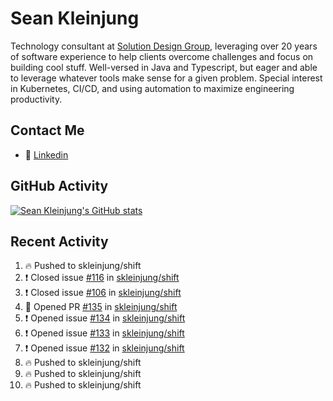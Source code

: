 # Sean Kleinjung

Technology consultant at [Solution Design Group](https://solutiondesign.com/), leveraging over 20 years of software experience to help clients overcome challenges and focus on building cool stuff. Well-versed in Java and Typescript, but eager and able to leverage whatever tools make sense for a given problem. Special interest in Kubernetes, CI/CD, and using automation to maximize engineering productivity.

<!--
**skleinjung/skleinjung** is a ✨ _special_ ✨ repository because its `README.md` (this file) appears on your GitHub profile.

Here are some ideas to get you started:

- 🔭 I’m currently working on ...
- 🌱 I’m currently learning ...
- 👯 I’m looking to collaborate on ...
- 🤔 I’m looking for help with ...
- 💬 Ask me about ...
- 📫 How to reach me: ...
- 😄 Pronouns: ...
- ⚡ Fun fact: ...
-->

## Contact Me

<!-- - 💬 [Personal site](https://phatho-folio.now.sh/) -->
- 🔗 [Linkedin](https://www.linkedin.com/in/sean-kleinjung/)
<!-- - 📧 <a href="mailto:hohuuphat22@gmail.com">Email</a> -->

<!-- - 🤐 <a id="raw-url" href="https://nightly.link/DeKal/dekal-cv-v2/workflows/build/main/huuphatho_cv.zip">Latest Resume (.zip)</a>
- 📄 <a id="raw-url" href="https://raw.githubusercontent.com/DeKal/DeKal/master/cv/phathuuho_cv.pdf">Resume (Manually uploaded)</a> -->

## GitHub Activity

[![Sean Kleinjung's GitHub stats](https://github-readme-stats.vercel.app/api?username=skleinjung&show_icons=true&theme=dark&count_private=true)](https://github.com/skleinjung)

## Recent Activity
<!--START_SECTION:activity-->
1. 🔥 Pushed to skleinjung/shift
2. ❗️ Closed issue [#116](https://github.com/skleinjung/shift/issues/116) in [skleinjung/shift](https://github.com/skleinjung/shift)
3. ❗️ Closed issue [#106](https://github.com/skleinjung/shift/issues/106) in [skleinjung/shift](https://github.com/skleinjung/shift)
4. 💪 Opened PR [#135](https://github.com/skleinjung/shift/pull/135) in [skleinjung/shift](https://github.com/skleinjung/shift)
5. ❗️ Opened issue [#134](https://github.com/skleinjung/shift/issues/134) in [skleinjung/shift](https://github.com/skleinjung/shift)
6. ❗️ Opened issue [#133](https://github.com/skleinjung/shift/issues/133) in [skleinjung/shift](https://github.com/skleinjung/shift)
7. ❗️ Opened issue [#132](https://github.com/skleinjung/shift/issues/132) in [skleinjung/shift](https://github.com/skleinjung/shift)
8. 🔥 Pushed to skleinjung/shift
9. 🔥 Pushed to skleinjung/shift
10. 🔥 Pushed to skleinjung/shift
<!--END_SECTION:activity-->